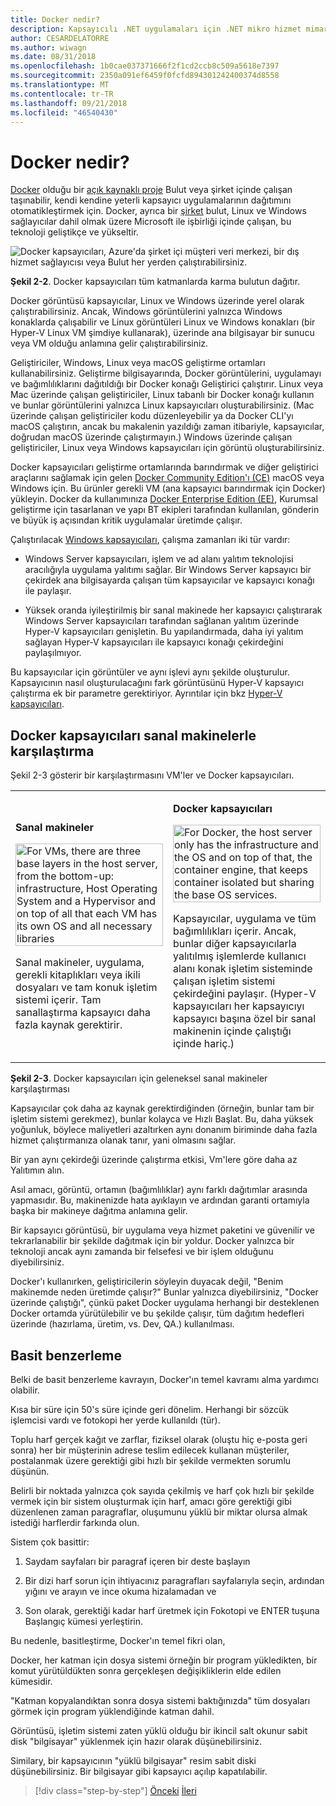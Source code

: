 ```yaml
---
title: Docker nedir?
description: Kapsayıcılı .NET uygulamaları için .NET mikro hizmet mimarisi | Docker nedir?
author: CESARDELATORRE
ms.author: wiwagn
ms.date: 08/31/2018
ms.openlocfilehash: 1b0cae037371666f2f1cd2ccb8c509a5618e7397
ms.sourcegitcommit: 2350a091ef6459f0fcfd894301242400374d8558
ms.translationtype: MT
ms.contentlocale: tr-TR
ms.lasthandoff: 09/21/2018
ms.locfileid: "46540430"
---
```

# <a name="what-is-docker"></a>Docker nedir?

[Docker](https://www.docker.com/) olduğu bir [açık kaynaklı proje](https://github.com/docker/docker) Bulut veya şirket içinde çalışan taşınabilir, kendi kendine yeterli kapsayıcı uygulamalarının dağıtımını otomatikleştirmek için. Docker, ayrıca bir [şirket](https://www.docker.com/) bulut, Linux ve Windows sağlayıcılar dahil olmak üzere Microsoft ile işbirliği içinde çalışan, bu teknoloji geliştikçe ve yükseltir.

![Docker kapsayıcıları, Azure'da şirket içi müşteri veri merkezi, bir dış hizmet sağlayıcısı veya Bulut her yerden çalıştırabilirsiniz.](./media/image2.png)

**Şekil 2-2**. Docker kapsayıcıları tüm katmanlarda karma bulutun dağıtır.

Docker görüntüsü kapsayıcılar, Linux ve Windows üzerinde yerel olarak çalıştırabilirsiniz. Ancak, Windows görüntülerini yalnızca Windows konaklarda çalışabilir ve Linux görüntüleri Linux ve Windows konakları (bir Hyper-V Linux VM şimdiye kullanarak), üzerinde ana bilgisayar bir sunucu veya VM olduğu anlamına gelir çalıştırabilirsiniz.

Geliştiriciler, Windows, Linux veya macOS geliştirme ortamları kullanabilirsiniz. Geliştirme bilgisayarında, Docker görüntülerini, uygulamayı ve bağımlılıklarını dağıtıldığı bir Docker konağı Geliştirici çalıştırır. Linux veya Mac üzerinde çalışan geliştiriciler, Linux tabanlı bir Docker konağı kullanın ve bunlar görüntülerini yalnızca Linux kapsayıcıları oluşturabilirsiniz. (Mac üzerinde çalışan geliştiriciler kodu düzenleyebilir ya da Docker CLI'yı macOS çalıştırın, ancak bu makalenin yazıldığı zaman itibariyle, kapsayıcılar, doğrudan macOS üzerinde çalıştırmayın.) Windows üzerinde çalışan geliştiriciler, Linux veya Windows kapsayıcıları için görüntü oluşturabilirsiniz.

Docker kapsayıcıları geliştirme ortamlarında barındırmak ve diğer geliştirici araçlarını sağlamak için gelen [Docker Community Edition'ı (CE)](https://www.docker.com/community-edition) macOS veya Windows için. Bu ürünler gerekli VM (ana kapsayıcı barındırmak için Docker) yükleyin. Docker da kullanımınıza [Docker Enterprise Edition (EE)](https://www.docker.com/enterprise-edition), Kurumsal geliştirme için tasarlanan ve yapı BT ekipleri tarafından kullanılan, gönderin ve büyük iş açısından kritik uygulamalar üretimde çalışır.

Çalıştırılacak [Windows kapsayıcıları](https://msdn.microsoft.com/en-us/virtualization/windowscontainers/about/about_overview), çalışma zamanları iki tür vardır:

-   Windows Server kapsayıcıları, işlem ve ad alanı yalıtım teknolojisi aracılığıyla uygulama yalıtımı sağlar. Bir Windows Server kapsayıcı bir çekirdek ana bilgisayarda çalışan tüm kapsayıcılar ve kapsayıcı konağı ile paylaşır.

-   Yüksek oranda iyileştirilmiş bir sanal makinede her kapsayıcı çalıştırarak Windows Server kapsayıcıları tarafından sağlanan yalıtım üzerinde Hyper-V kapsayıcıları genişletin. Bu yapılandırmada, daha iyi yalıtım sağlayan Hyper-V kapsayıcıları ile kapsayıcı konağı çekirdeğini paylaşılmıyor.

Bu kapsayıcılar için görüntüler ve aynı işlevi aynı şekilde oluşturulur. Kapsayıcının nasıl oluşturulacağını fark görüntüsünü Hyper-V kapsayıcı çalıştırma ek bir parametre gerektiriyor. Ayrıntılar için bkz [Hyper-V kapsayıcıları](https://docs.microsoft.com/virtualization/windowscontainers/manage-containers/hyperv-container).

## <a name="comparing-docker-containers-with-virtual-machines"></a>Docker kapsayıcıları sanal makinelerle karşılaştırma

Şekil 2-3 gösterir bir karşılaştırmasını VM'ler ve Docker kapsayıcıları.

<table>
<tbody>
<tr>
<td style="width:50%"><p><strong>Sanal makineler</strong></p>
<p><img src="media/image3.png" style="width:100%; vertical-align:top;" alt="For VMs, there are three base layers in the host server, from the bottom-up: infrastructure, Host Operating System and a Hypervisor and on top of all that each VM has its own OS and all necessary libraries"/></p>
<p>Sanal makineler, uygulama, gerekli kitaplıkları veya ikili dosyaları ve tam konuk işletim sistemi içerir. Tam sanallaştırma kapsayıcı daha fazla kaynak gerektirir.</p></td>
<td style="width:50%"><p><strong>Docker kapsayıcıları</strong></p>
<p><img src="media/image4.png" style="width:100%; vertical-align:top;" alt="For Docker, the host server only has the infrastructure and the OS and on top of that, the container engine, that keeps container isolated but sharing the base OS services."/></p>
<p>Kapsayıcılar, uygulama ve tüm bağımlılıkları içerir. Ancak, bunlar diğer kapsayıcılarla yalıtılmış işlemlerde kullanıcı alanı konak işletim sisteminde çalışan işletim sistemi çekirdeğini paylaşır. (Hyper-V kapsayıcıları her kapsayıcıyı kapsayıcı başına özel bir sanal makinenin içinde çalıştığı içinde hariç.)</p></td>
</tr>
</tbody>
</table>

**Şekil 2-3**. Docker kapsayıcıları için geleneksel sanal makineler karşılaştırması

Kapsayıcılar çok daha az kaynak gerektirdiğinden (örneğin, bunlar tam bir işletim sistemi gerekmez), bunlar kolayca ve Hızlı Başlat. Bu, daha yüksek yoğunluk, böylece maliyetleri azaltırken aynı donanım biriminde daha fazla hizmet çalıştırmanıza olanak tanır, yani olmasını sağlar.

Bir yan aynı çekirdeği üzerinde çalıştırma etkisi, Vm'lere göre daha az Yalıtımın alın.

Asıl amacı, görüntü, ortamın (bağımlılıklar) aynı farklı dağıtımlar arasında yapmasıdır. Bu, makinenizde hata ayıklayın ve ardından garanti ortamıyla başka bir makineye dağıtma anlamına gelir.

Bir kapsayıcı görüntüsü, bir uygulama veya hizmet paketini ve güvenilir ve tekrarlanabilir bir şekilde dağıtmak için bir yoldur. Docker yalnızca bir teknoloji ancak aynı zamanda bir felsefesi ve bir işlem olduğunu diyebilirsiniz.

Docker'ı kullanırken, geliştiricilerin söyleyin duyacak değil, "Benim makinemde neden üretimde çalışır?" Bunlar yalnızca diyebilirsiniz, "Docker üzerinde çalıştığı", çünkü paket Docker uygulama herhangi bir desteklenen Docker ortamda yürütülebilir ve bu şekilde çalışır, tüm dağıtım hedefleri üzerinde (hazırlama, üretim, vs. Dev, QA.) kullanılması.

## <a name="a-simple-analogy"></a>Basit benzerleme

Belki de basit benzerleme kavrayın, Docker'ın temel kavramı alma yardımcı olabilir.

Kısa bir süre için 50's süre içinde geri dönelim. Herhangi bir sözcük işlemcisi vardı ve fotokopi her yerde kullanıldı (tür).

Toplu harf gerçek kağıt ve zarflar, fiziksel olarak (oluştu hiç e-posta geri sonra) her bir müşterinin adrese teslim edilecek kullanan müşteriler, postalanmak üzere gerektiği gibi hızlı bir şekilde vermekten sorumlu düşünün.

Belirli bir noktada yalnızca çok sayıda çekilmiş ve harf çok hızlı bir şekilde vermek için bir sistem oluşturmak için harf, amacı göre gerektiği gibi düzenlenen zaman paragraflar, oluşumunu yüklü bir miktar olursa almak istediği harflerdir farkında olun.

Sistem çok basittir:

1.  Saydam sayfaları bir paragraf içeren bir deste başlayın

2.  Bir dizi harf sorun için ihtiyacınız paragrafları sayfalarıyla seçin, ardından yığını ve arayın ve ince okuma hizalamadan ve

3.  Son olarak, gerektiği kadar harf üretmek için Fokotopi ve ENTER tuşuna Başlangıç kümesi yerleştirin.

Bu nedenle, basitleştirme, Docker'ın temel fikri olan,

Docker, her katman için dosya sistemi örneğin bir program yükledikten, bir komut yürütüldükten sonra gerçekleşen değişikliklerin elde edilen kümesidir.

"Katman kopyalandıktan sonra dosya sistemi baktığınızda" tüm dosyaları görmek için program yüklendiğinde katman dahil.

Görüntüsü, işletim sistemi zaten yüklü olduğu bir ikincil salt okunur sabit disk "bilgisayar" yüklenmek için hazır olarak düşünebilirsiniz.

Similary, bir kapsayıcının "yüklü bilgisayar" resim sabit diski düşünebilirsiniz. Bir bilgisayar gibi kapsayıcı açılıp kapatılabilir.

>[!div class="step-by-step"]
[Önceki](index.md)
[İleri](docker-terminology.md)
